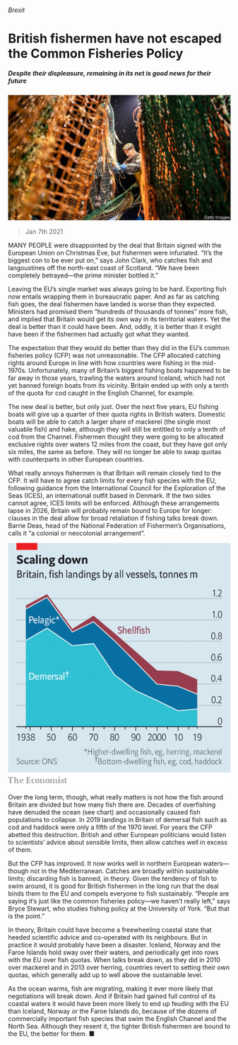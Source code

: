 ###### Brexit

# British fishermen have not escaped the Common Fisheries Policy 

##### Despite their displeasure, remaining in its net is good news for their future 

![image](images/20210109_BRP001_0.jpg) 

> Jan 7th 2021 


MANY PEOPLE were disappointed by the deal that Britain signed with the European Union on Christmas Eve, but fishermen were infuriated. “It’s the biggest con to be ever put on,” says John Clark, who catches fish and langoustines off the north-east coast of Scotland. “We have been completely betrayed—the prime minister bottled it.”


Leaving the EU’s single market was always going to be hard. Exporting fish now entails wrapping them in bureaucratic paper. And as far as catching fish goes, the deal fishermen have landed is worse than they expected. Ministers had promised them “hundreds of thousands of tonnes” more fish, and implied that Britain would get its own way in its territorial waters. Yet the deal is better than it could have been. And, oddly, it is better than it might have been if the fishermen had actually got what they wanted.



The expectation that they would do better than they did in the EU’s common fisheries policy (CFP) was not unreasonable. The CFP allocated catching rights around Europe in line with how countries were fishing in the mid-1970s. Unfortunately, many of Britain’s biggest fishing boats happened to be far away in those years, trawling the waters around Iceland, which had not yet banned foreign boats from its vicinity. Britain ended up with only a tenth of the quota for cod caught in the English Channel, for example.


The new deal is better, but only just. Over the next five years, EU fishing boats will give up a quarter of their quota rights in British waters. Domestic boats will be able to catch a larger share of mackerel (the single most valuable fish) and hake, although they will still be entitled to only a tenth of cod from the Channel. Fishermen thought they were going to be allocated exclusive rights over waters 12 miles from the coast, but they have got only six miles, the same as before. They will no longer be able to swap quotas with counterparts in other European countries.


What really annoys fishermen is that Britain will remain closely tied to the CFP. It will have to agree catch limits for every fish species with the EU, following guidance from the International Council for the Exploration of the Seas (ICES), an international outfit based in Denmark. If the two sides cannot agree, ICES limits will be enforced. Although these arrangements lapse in 2026, Britain will probably remain bound to Europe for longer: clauses in the deal allow for broad retaliation if fishing talks break down. Barrie Deas, head of the National Federation of Fishermen’s Organisations, calls it “a colonial or neocolonial arrangement”.

![image](images/20210109_BRC345.png) 



Over the long term, though, what really matters is not how the fish around Britain are divided but how many fish there are. Decades of overfishing have denuded the ocean (see chart) and occasionally caused fish populations to collapse. In 2019 landings in Britain of demersal fish such as cod and haddock were only a fifth of the 1970 level. For years the CFP abetted this destruction. British and other European politicians would listen to scientists’ advice about sensible limits, then allow catches well in excess of them.


But the CFP has improved. It now works well in northern European waters—though not in the Mediterranean. Catches are broadly within sustainable limits; discarding fish is banned, in theory. Given the tendency of fish to swim around, it is good for British fishermen in the long run that the deal binds them to the EU and compels everyone to fish sustainably. “People are saying it’s just like the common fisheries policy—we haven’t really left,” says Bryce Stewart, who studies fishing policy at the University of York. “But that is the point.”


In theory, Britain could have become a freewheeling coastal state that heeded scientific advice and co-operated with its neighbours. But in practice it would probably have been a disaster. Iceland, Norway and the Faroe Islands hold sway over their waters, and periodically get into rows with the EU over fish quotas. When talks break down, as they did in 2010 over mackerel and in 2013 over herring, countries revert to setting their own quotas, which generally add up to well above the sustainable level.


As the ocean warms, fish are migrating, making it ever more likely that negotiations will break down. And if Britain had gained full control of its coastal waters it would have been more likely to end up feuding with the EU than Iceland, Norway or the Faroe Islands do, because of the dozens of commercially important fish species that swim the English Channel and the North Sea. Although they resent it, the tighter British fishermen are bound to the EU, the better for them. ■

